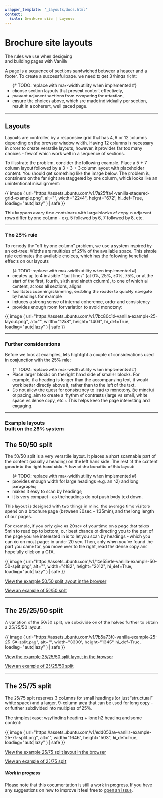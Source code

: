```yaml
---
wrapper_template: '_layouts/docs.html'
context:
  title: Brochure site | Layouts
---
```


<div class="p-strip">
  <div class="row">
    <div class="col-9 col-start-large-4">
      <h1 class="p-heading--2 u-no-margin--bottom">
        <strong>
          Brochure site layouts
        </strong>
      </h1>
      <p class="p-heading--2">
        The rules we use when designing<br class="u-hide--small"> and building pages with Vanilla
      </p>
      <div class="p-strip u-no-padding--bottom">
        <p class="u-no-margin--bottom">
          A page is a sequence of sections sandwiched between a header and a footer. To create a successful page, we need to get 3 things right:
        <p>
        <ul class="p-list--divided" style="max-width: 40rem">{# TODO: replace with max-width utility when implemented #}
          <li class="p-list__item has-bullet">choose section layouts that present content effectively,</li>
          <li class="p-list__item has-bullet">prevent adjacent sections from competing for attention,</li>
          <li class="p-list__item has-bullet">ensure the choices above, which are made individually per section, result in a coherent, well paced page.</li>
        </ul>
      </div>
    </div>
  </div>
</div>

<div class="p-strip u-no-padding--top">
  <hr class="is-fixed-width">
  <div class="row">
    <div class="col-9 col-start-large-4">
      <h2>
          Layouts
      </h2>
      <div class="p-strip u-no-padding--bottom">
        <p>
          Layouts are controlled by a responsive grid that has 4, 6 or 12 columns depending on the browser window width.
          Having 12 columns is necessary in order to create versatile layouts, however, it provides far too many choices - few of which work well in a sequence of sections.
        </p>
        <p>
          To illustrate the problem, consider the following example. Place a 5 + 7 column layout followed by a 3 + 3 + 3 column layout with placeholder content. You should get something like the image below. The problem is, containers on the far right are staggered by one column, which looks like an unintentional misalignment:
        </p>
          {{ image (
            url="https://assets.ubuntu.com/v1/7a25ffa4-vanilla-stagered-grid-example.png",
            alt="",
            width="2244",
            height="672",
            hi_def=True,
            loading="auto|lazy"
            ) | safe
          }}
          <p>This happens every time containers with large blocks of copy in adjacent rows differ by one column - e.g. 5 followed by 6, 7 followed by 8, etc.</p>
      </div>
    </div>
  </div>
</div>

<div class="p-strip u-no-padding--top">
  <hr class="is-fixed-width">
  <div class="row">
    <div class="col-3">
      <h3 class="p-muted-heading">The 25% rule</h3>
    </div>
    <div class="col-9">
      <p>To remedy the “off by one column” problem, we use a system inspired by an oct-tree: Widths are multiples of 25% of the available space. This simple rule decimates the available choices, which has the following beneficial effects on our layouts:</p>
      <ul class="p-list--divided" style="max-width: 40rem">{# TODO: replace with max-width utility when implemented #}
        <li class="p-list__item has-bullet">creates up to 4 invisible "fault lines" (at 0%, 25%, 50%, 75%, or at the start of the first, fourth, sixth and nineth column), to one of which all content, across all sections, aligns</li>
        <li class="p-list__item has-bullet">facilitates scanning/skimming, enabling the reader to quickly navigate by headings for example </li>
        <li class="p-list__item has-bullet">induces a strong sense of internal coherence, order and consistency</li>
        <li class="p-list__item has-bullet">provides enough room for variation to avoid monotony:</li>
      </ul>
      {{ image (
        url="https://assets.ubuntu.com/v1/7bc80c1d-vanilla-example-25-layout.png",
        alt="",
        width="1258",
        height="1406",
        hi_def=True,
        loading="auto|lazy"
        ) | safe
      }}
    </div>
  </div>
</div>

<hr class="is-fixed-width">

<div class="p-strip u-no-padding--top">
  <div class="row">
    <div class="col-3">
      <h3 class="p-muted-heading">Further considerations</h3>
    </div>
    <div class="col-9">
      <p>Before we look at examples, lets highlight a couple of considerations used in conjunction with the 25% rule:</p>
      <ul class="p-list--divided" style="max-width: 40rem">{# TODO: replace with max-width utility when implemented #}
        <li class="p-list__item has-bullet">Place larger blocks on the right hand side of smaller blocks.  For example, if a heading is longer than the accompanying text, it would work better directly above it, rather than to the left of the text.</li>
        <li class="p-list__item has-bullet">Do not allow the quest for consistency to lead to monotony. Be mindful of pacing, aim to create a rhythm of contrasts (large vs small, white space vs dense copy, etc ). This helps keep the page interesting and engaging.</li>
      </ul>
    </div>
  </div>
</div>

<hr class="is-fixed-width">

<div class="p-strip u-no-padding--top">
  <div class="row">
    <div class="col-3">
      <h3 class="p-muted-heading">Example layouts<br class="u-hide--small"> built on the 25% system</h3>
    </div>
    <div class="col-9">
      <h2>
          The 50/50 split
      </h2>
      <p>The 50/50 split is a very versatile layout. It places a short scannable part of the content (usually a heading) on the left hand side. The rest of the content goes into the right hand side. A few of the benefits of this layout:</p>
      <ul class="p-list--divided" style="max-width: 40rem">{# TODO: replace with max-width utility when implemented #}
        <li class="p-list__item has-bullet">provides enough width for large headings (e.g. an h2) and long paragraphs;</li>
        <li class="p-list__item has-bullet">makes it easy to scan by headings;</li>
<li class="p-list__item has-bullet">
it is very compact - as the headings do not push body text down.</li>
      </ul>
      <p>This layout is designed with two things in mind: the average time visitors spend on a brochure page (between 20sec - 1:35min), and the long length of our pages.</p>
      <p>For example, if you only give us 20sec of your time on a page that takes 5min to read top to bottom, our best chance of directing you to the part of the page you are interested in is to let you scan by headings - which you can do on most pages in under 20 sec. Then, only when you’ve found the part you came for, you move over to the right,  read the dense copy and hopefully click on a CTA.</p>
      {{ image (
        url="https://assets.ubuntu.com/v1/14e55e1e-vanilla-example-50-50-split.png",
        alt="",
        width="4182",
        height="2012",
        hi_def=True,
        loading="auto|lazy"
        ) | safe
      }}
      <p><a href="/docs/examples/layouts/brochure-site/50-50-split">View the example 50/50 split layout in the browser</a></p>
    </div>
  </div>
  <div class="embedded-example"><a href="/docs/examples/layouts/brochure-site/50-50-split-structure" class="js-example">View an example of 50/50 split</a></div>
</div>

<div class="p-strip u-no-padding--top">
  <div class="row">
    <div class="col-9 col-start-large-4">
      <hr>
      <h2>
          The 25/25/50 split
      </h2>
      <p>A variation of the 50/50 split, we subdivide on of the halves further to obtain a 25/25/50 layout.</p>
      {{ image (
        url="https://assets.ubuntu.com/v1/7b5a73f0-vanilla-example-25-25-50-split.png",
        alt="",
        width="3300",
        height="1345",
        hi_def=True,
        loading="auto|lazy"
        ) | safe
      }}
      <p><a href="/docs/examples/layouts/brochure-site/25-25-50-split">View the example 25/25/50 split layout in the browser</a></p>
    </div>
  </div>
  <div class="embedded-example"><a href="/docs/examples/layouts/brochure-site/25-25-50-split-structure" class="js-example">View an example of 25/25/50 split</a></div>
</div>

<div class="p-strip u-no-padding--top">
  <div class="row">
    <div class="col-9 col-start-large-4">
      <hr>
      <h2>
          The 25/75 split
      </h2>
      <p>The 25/75 split reserves 3 columns for small headings (or just “structural” white space) and a larger, 9-column area that can be used for long copy - or further subdivided into multiples of 25%.
      </p>
      <p>The simplest case: wayfinding heading + long h2 heading and some content:</p>
      {{ image (
        url="https://assets.ubuntu.com/v1/edd053ae-vanilla-example-25-75-split.png",
        alt="",
        width="1646",
        height="503",
        hi_def=True,
        loading="auto|lazy"
        ) | safe
      }}
      <p><a href="/docs/examples/layouts/brochure-site/25-75-split">View the example 25/75 split layout in the browser</a></p>
    </div>
  </div>
  <div class="embedded-example"><a href="/docs/examples/layouts/brochure-site/25-75-split-structure" class="js-example">View an example of 25/75 split</a></div>
</div>

<div class="p-notification--caution">
  <div class="p-notification__content">
    <h5 class="p-notification__title">Work in progress</h5>
    <p class="p-notification__message">Please note that this documentation is still a work in progress. If you have any suggestions on how to improve it feel free to <a href="https://github.com/canonical/vanilla-framework/issues/new">open an issue</a>.</p>
  </div>
</div>
